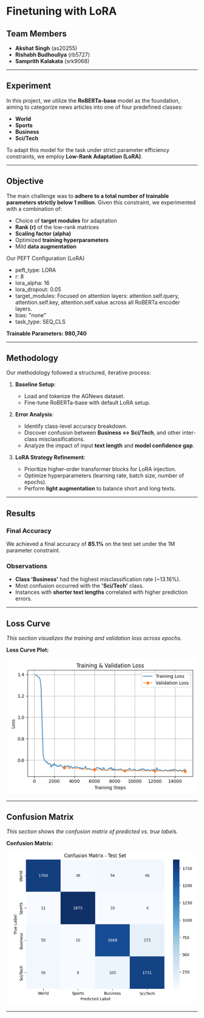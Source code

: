 # Finetuning with LoRA

## Team Members

- **Akshat Singh** (as20255)  
- **Rishabh Budhouliya** (rb5727)  
- **Samprith Kalakata** (srk9068)

---

## Experiment

In this project, we utilize the **RoBERTa-base** model as the foundation, aiming to categorize news articles into one of four predefined classes:

- **World**
- **Sports**
- **Business**
- **Sci/Tech**

To adapt this model for the task under strict parameter efficiency constraints, we employ **Low-Rank Adaptation (LoRA)**.

---

## Objective

The main challenge was to **adhere to a total number of trainable parameters strictly below 1 million**. Given this constraint, we experimented with a combination of:

- Choice of **target modules** for adaptation
- **Rank (r)** of the low-rank matrices
- **Scaling factor (alpha)**
- Optimized **training hyperparameters**
- Mild **data augmentation**

Our PEFT Configuration (LoRA)
- peft_type: LORA
- r: 8
- lora_alpha: 16
- lora_dropout: 0.05
- target_modules: Focused on attention layers: attention.self.query, attention.self.key, attention.self.value across all RoBERTa encoder layers.
- bias: "none"
- task_type: SEQ_CLS

**Trainable Parameters: 980,740**

---

## Methodology

Our methodology followed a structured, iterative process:

1. **Baseline Setup**:
   - Load and tokenize the AGNews dataset.
   - Fine-tune RoBERTa-base with default LoRA setup.

2. **Error Analysis**:
   - Identify class-level accuracy breakdown.
   - Discover confusion between **Business ↔ Sci/Tech**, and other inter-class misclassifications.
   - Analyze the impact of input **text length** and **model confidence gap**.

3. **LoRA Strategy Refinement**:
   - Prioritize higher-order transformer blocks for LoRA injection.
   - Optimize hyperparameters (learning rate, batch size, number of epochs).
   - Perform **light augmentation** to balance short and long texts.

---

## Results

### Final Accuracy

We achieved a final accuracy of **85.1%** on the test set under the 1M parameter constraint.

### Observations

- **Class 'Business'** had the highest misclassification rate (~13.16%).
- Most confusion occurred with the **'Sci/Tech'** class.
- Instances with **shorter text lengths** correlated with higher prediction errors.

---

## Loss Curve

_This section visualizes the training and validation loss across epochs._

**Loss Curve Plot:**

![Loss Curve](./trainingLossFigure.png)

---

## Confusion Matrix

_This section shows the confusion matrix of predicted vs. true labels._

**Confusion Matrix:**

![Confusion Matrix](./confusionMatrix.png)

---
